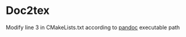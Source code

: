 # Doc2tex

Modify line 3 in CMakeLists.txt according to [pandoc](https://github.com/jgm/pandoc) executable path
